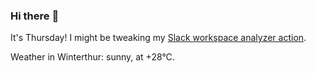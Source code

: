 ### Hi there :wave:

It's Thursday! I might be tweaking my [Slack workspace analyzer action](https://github.com/bewuethr/slack-analyzer).

Weather in Winterthur: sunny, at +28°C.
